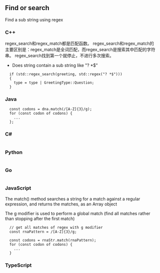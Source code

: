## Find or search
Find a sub string using regex

### C++
regex_search和regex_match都是匹配函数。
regex_search和regex_match的主要区别是：regex_match是全词匹配，而regex_search是搜索其中匹配的字符串。
regex_search找到第一个就停止，不进行多次搜索。

- Does string contain a sub string like "? *$"
```
  if (std::regex_search(greeting, std::regex("? *$")))
  {
    type = type | GreetingType::Question;
  }
```

### Java
```
  const codons = dna.match(/[A-Z]{3}/g);
  for (const codon of codons) {
    ...
  };
```


### C#
```  

```
### Python
```

```
### Go
```
```

### JavaScript

The match() method searches a string for a match against a regular expression, and returns the matches, as an Array object

The g modifier is used to perform a global match (find all matches rather than stopping after the first match)

```
  // get all matches of regex with g modifier
  const rnaPattern = /[A-Z]{3}/g;
  
  const codons = rnaStr.match(rnaPattern);
  for (const codon of codons) {
    ...
  }
```
### TypeScript
```
```